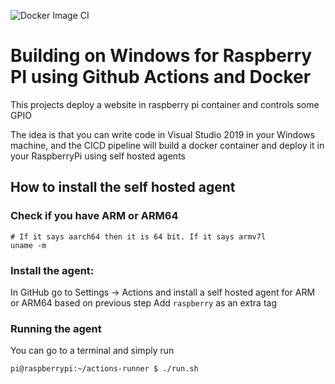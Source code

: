 ![Docker Image CI](https://github.com/crgarcia12/raspberrypi-webserver/workflows/Docker%20Image%20CI/badge.svg)

# Building on Windows for Raspberry PI using Github Actions and Docker
This projects deploy a website in raspberry pi container and controls some GPIO

The idea is that you can write code in Visual Studio 2019 in your Windows machine, and the CICD pipeline will build a docker container and deploy it in your RaspberryPi using self hosted agents

## How to install the self hosted agent

### Check if you have ARM or ARM64

```
# If it says aarch64 then it is 64 bit. If it says armv7l 
uname -m
```

### Install the agent:
In GitHub go to Settings -> Actions and install a self hosted agent for ARM or ARM64 based on previous step
Add `raspberry` as an extra tag
 
### Running the agent
You can go to a terminal and simply run
```
pi@raspberrypi:~/actions-runner $ ./run.sh
```

